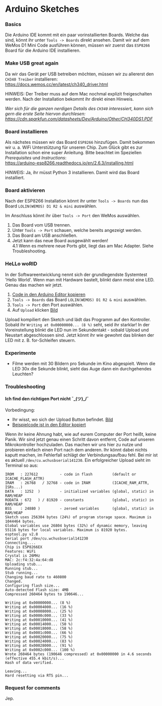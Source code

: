 # Arduino Sketches

### Basics

Die Arduino IDE kommt mit ein paar vorinstallierten Boards. Welche das sind, könnt ihr unter `Tools -> Boards` direkt ansehen. Damit wir auf dem WeMos D1 Mini Code ausführen können, müssen wir zuerst das `ESP8266` Board für die Arduino IDE installieren.

### Make USB great again

Da wir das Gerät per USB betreiben möchten, müssen wir zu allererst den `CH340 Treiber` installieren:  
https://docs.wemos.cc/en/latest/ch340_driver.html

HINWEIS: Der Treiber muss auf dem Mac nochmal explizit freigeschalten werden. Nach der Installation bekommt ihr direkt einen Hinweis.

_Wer sich für die ganzen nerdigen Details des `CH340` interessiert, kann sich gern die erste Seite hiervon durchlesen:_
_https://cdn.sparkfun.com/datasheets/Dev/Arduino/Other/CH340DS1.PDF_


### Board installieren

Als nächstes müssen wir das Board `ESP8266` hinzufügen. Damit bekommen wir u. a. WiFi Unterstützung für unseren Chip. Zum Glück gibt es zur Installation schon eine super Anleitung. Bitte beachtet im Speziellen _Prerequisites_ und _Instructions_:  
https://arduino-esp8266.readthedocs.io/en/2.6.3/installing.html

HINWEIS: Ja, ihr müsst Python 3 installieren. Damit wird das Board installiert.

### Board aktivieren

Nach der ESP8266 Installation könnt ihr unter `Tools -> Boards` nun das Board `LOLIN(WEMOS) D1 R2 & mini` auswählen.

Im Anschluss könnt ihr über `Tools -> Port` den WeMos auswählen.
1. Das Board vom USB trennen.
2. Unter `Tools -> Port` schauen, welche bereits angezeigt werden.
3. Das Board am USB anschließen.
4. Jetzt kann das neue Board ausgewählt werden!  
4.1 Wenn es mehrere neue Ports gibt, liegt das am Mac Adapter. Siehe Troubleshooting.


### HeLLo woRlD

In der Softwareentwicklung nennt sich der grundlegendste Systemtest 'Hello World'. Wenn man mit Hardware bastelt, blinkt dann meist eine LED. Genau das machen wir jetzt.

1. [Code in den Arduino Editor kopieren](./sketches/hello-world/hello-world.ino)
2. `Tools -> Boards` das Board `LOLIN(WEMOS) D1 R2 & mini` auswählen.
3. `Tools -> Port` den Port auswählen.
4. Auf `Upload` klicken [Bild](https://github.com/rainerknabenbauer/iot/blob/master/resources/arduino_ide_explained.png)

Upload kompiliert den Sketch und lädt das Programm auf den Kontroller. Sobald ihr `Writing at 0x00000000... (8 %)` seht, seid ihr starklar! In der Voreinstellung blinkt die LED nun im Sekundentakt - sobald Upload und Neustart abgeschlossen sind. Jetzt könnt ihr wie gewohnt das blinken der LED mit z. B. for-Schleifen steuern.

### Experimente
- Filme werden mit 30 Bildern pro Sekunde im Kino abgespielt. Wenn die LED 30x die Sekunde blinkt, sieht das Auge dann ein durchgehendes Leuchten? 


### Troubleshooting
#### Ich find den richtigen Port nicht ¯\_(ツ)_/¯
Vorbedingung:
- Ihr wisst, wo sich der Upload Button befindet. [Bild](https://github.com/rainerknabenbauer/iot/blob/master/resources/arduino_ide_explained.png)
- [Beispielcode ist in den Editor kopiert](./sketches/hello-world/hello-world.ino)

Wenn ihr keine Ahnung habt, wie auf eurem Computer der Port heißt, keine Panik. Wir sind jetzt genau einen Schritt davon entfernt, Code auf unseren Mikrokontroller hochzuladen. Das machen wir uns hier zu nutze und probieren einfach einen Port nach dem anderen. Ihr könnt dabei nichts kaputt machen, im Fehlerfall schlägt der Verbindungsaufbau fehl. Bei mir ist es aktuell `/dev/cu.wchusbserial141230`. Ein erfolgreicher Upload sieht im Terminal so aus: 

```Executable segment sizes:
IROM   : 227612          - code in flash         (default or ICACHE_FLASH_ATTR) 
IRAM   : 26768   / 32768 - code in IRAM          (ICACHE_RAM_ATTR, ISRs...) 
DATA   : 1252  )         - initialized variables (global, static) in RAM/HEAP 
RODATA : 672   ) / 81920 - constants             (global, static) in RAM/HEAP 
BSS    : 24880 )         - zeroed variables      (global, static) in RAM/HEAP 
Sketch uses 256304 bytes (24%) of program storage space. Maximum is 1044464 bytes.
Global variables use 26804 bytes (32%) of dynamic memory, leaving 55116 bytes for local variables. Maximum is 81920 bytes.
esptool.py v2.8
Serial port /dev/cu.wchusbserial141230
Connecting....
Chip is ESP8266EX
Features: WiFi
Crystal is 26MHz
MAC: 2c:f4:32:4a:64:d8
Uploading stub...
Running stub...
Stub running...
Changing baud rate to 460800
Changed.
Configuring flash size...
Auto-detected Flash size: 4MB
Compressed 260464 bytes to 190646...

Writing at 0x00000000... (8 %)
Writing at 0x00004000... (16 %)
Writing at 0x00008000... (25 %)
Writing at 0x0000c000... (33 %)
Writing at 0x00010000... (41 %)
Writing at 0x00014000... (50 %)
Writing at 0x00018000... (58 %)
Writing at 0x0001c000... (66 %)
Writing at 0x00020000... (75 %)
Writing at 0x00024000... (83 %)
Writing at 0x00028000... (91 %)
Writing at 0x0002c000... (100 %)
Wrote 260464 bytes (190646 compressed) at 0x00000000 in 4.6 seconds (effective 455.4 kbit/s)...
Hash of data verified.

Leaving...
Hard resetting via RTS pin...
```


### Request for comments

Jep.

